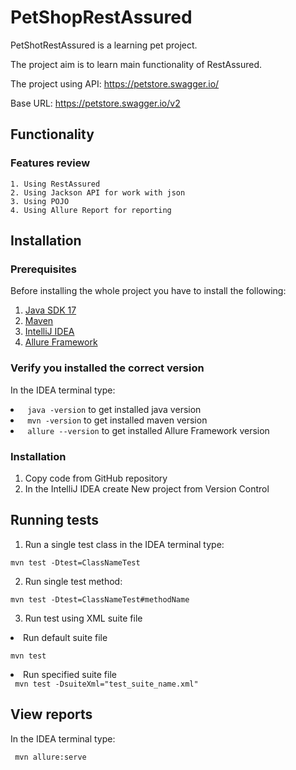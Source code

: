 # PetShopRestAssured
PetShotRestAssured is a learning pet project.

The project aim is to learn main functionality of RestAssured.

The project using API: https://petstore.swagger.io/

Base URL: https://petstore.swagger.io/v2

## Functionality

### Features review

    1. Using RestAssured
    2. Using Jackson API for work with json
    3. Using POJO
    4. Using Allure Report for reporting
    
## Installation

### Prerequisites

Before installing the whole project you have to install the following:

1. [Java SDK 17](https://www.oracle.com/java/technologies/javase/jdk17-archive-downloads.html)
2. [Maven](https://maven.apache.org/download.cgi)
3. [IntelliJ IDEA](https://www.jetbrains.com/idea/download/#section=windows)
4. [Allure Framework](https://docs.qameta.io/allure-report/#_get_started)

### Verify you installed the correct version

In the IDEA terminal type:
<li>
<code> java -version</code> to get installed java version
</li>
<li>
<code> mvn -version</code>  to get installed maven version
</li>
<li>
<code> allure --version</code>  to get installed Allure Framework version
</li>

### Installation
1. Copy code from GitHub repository
2. In the IntelliJ IDEA create New project from Version Control

## Running tests

1. Run a single test class in the IDEA terminal type:

<code>mvn test -Dtest=ClassNameTest</code>

2. Run single test method:

<code>mvn test -Dtest=ClassNameTest#methodName</code>

3. Run test using XML suite file
<li>Run default suite file

<code>mvn test</code></li>
<li>Run specified suite file</li>
<code> mvn test -DsuiteXml="test_suite_name.xml"</code>

## View reports
In the IDEA terminal type:

<code> mvn allure:serve</code>

